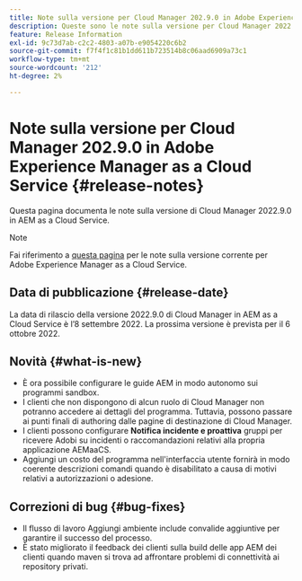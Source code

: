 ```yaml
---
title: Note sulla versione per Cloud Manager 202.9.0 in Adobe Experience Manager as a Cloud Service
description: Queste sono le note sulla versione per Cloud Manager 2022.9.0 in AEM as a Cloud Service.
feature: Release Information
exl-id: 9c73d7ab-c2c2-4803-a07b-e9054220c6b2
source-git-commit: f7f4f1c81b1dd611b723514b8c06aad6909a73c1
workflow-type: tm+mt
source-wordcount: '212'
ht-degree: 2%

---
```



# Note sulla versione per Cloud Manager 202.9.0 in Adobe Experience Manager as a Cloud Service {#release-notes}

Questa pagina documenta le note sulla versione di Cloud Manager 2022.9.0 in AEM as a Cloud Service.

>[!NOTE]
>
>Fai riferimento a [questa pagina](/help/release-notes/release-notes-cloud/release-notes-current.md) per le note sulla versione corrente per Adobe Experience Manager as a Cloud Service.

## Data di pubblicazione {#release-date}

La data di rilascio della versione 2022.9.0 di Cloud Manager in AEM as a Cloud Service è l’8 settembre 2022. La prossima versione è prevista per il 6 ottobre 2022.

## Novità {#what-is-new}

* È ora possibile configurare le guide AEM in modo autonomo sui programmi sandbox.
* I clienti che non dispongono di alcun ruolo di Cloud Manager non potranno accedere ai dettagli del programma. Tuttavia, possono passare ai punti finali di authoring dalle pagine di destinazione di Cloud Manager.
* I clienti possono configurare **Notifica incidente e proattiva** gruppi per ricevere Adobi su incidenti o raccomandazioni relativi alla propria applicazione AEMaaCS.
* Aggiungi un costo del programma nell&#39;interfaccia utente fornirà in modo coerente descrizioni comandi quando è disabilitato a causa di motivi relativi a autorizzazioni o adesione.

## Correzioni di bug {#bug-fixes}

* Il flusso di lavoro Aggiungi ambiente include convalide aggiuntive per garantire il successo del processo.
* È stato migliorato il feedback dei clienti sulla build delle app AEM dei clienti quando maven si trova ad affrontare problemi di connettività ai repository privati.
